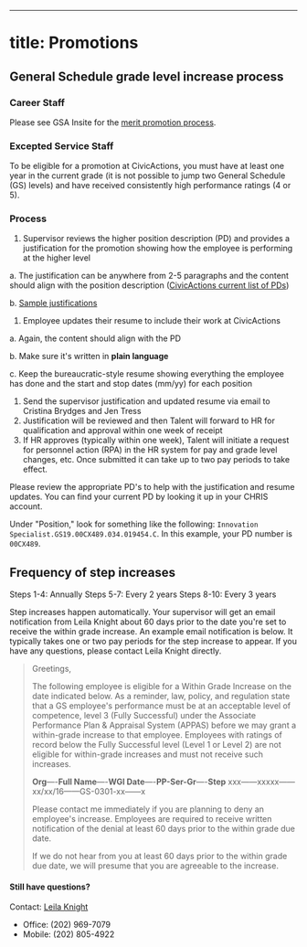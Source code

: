 * * *

# title: Promotions

## General Schedule grade level increase process

### Career Staff

Please see GSA Insite for the [merit promotion process](https://insite.gsa.gov/portal/mediaId/524673/fileName/SOP_MP_Eligibles_and_Consideration.action).

### Excepted Service Staff

To be eligible for a promotion at CivicActions, you must have at least one year in the current grade (it is not possible to jump two General Schedule (GS) levels) and have received consistently high performance ratings (4 or 5).

### Process

1. Supervisor reviews the higher position description (PD) and provides a justification for the promotion showing how the employee is performing at the higher level

a. The justification can be anywhere from 2-5 paragraphs and the content should align with the position description ([CivicActions current list of PDs](https://docs.google.com/spreadsheets/d/1VfngE9xfmBnSmMwoyVp7VhHk1n2mr1AF3KzK12Tlb5o/edit#gid=0))

b. [Sample justifications](https://docs.google.com/document/d/1H15tYABQzr79lnQPFIKN9jj7iGXjmQ1_mkvHh30_3q4/edit)

1. Employee updates their resume to include their work at CivicActions

a. Again, the content should align with the PD

b. Make sure it's written in **plain language**

c. Keep the bureaucratic-style resume showing everything the employee has done and the start and stop dates (mm/yy) for each position

1. Send the supervisor justification and updated resume via email to Cristina Brydges and Jen Tress
2. Justification will be reviewed and then Talent will forward to HR for qualification and approval within one week of receipt
3. If HR approves (typically within one week), Talent will initiate a request for personnel action (RPA) in the HR system for pay and grade level changes, etc. Once submitted it can take up to two pay periods to take effect.

Please review the appropriate PD's to help with the justification and resume updates. You can find your current PD by looking it up in your CHRIS account.

Under "Position," look for something like the following: `Innovation Specialist.GS19.00CX489.034.019454.C`. In this example, your PD number is `00CX489`.

## Frequency of step increases

Steps 1-4: Annually
Steps 5-7: Every 2 years
Steps 8-10: Every 3 years

Step increases happen automatically. Your supervisor will get an email notification from Leila Knight about 60 days prior to the date you're set to receive the within grade increase. An example email notification is below. It typically takes one or two pay periods for the step increase to appear. If you have any questions, please contact Leila Knight directly.

> Greetings,
>
> The following employee is eligible for a Within Grade Increase on the date indicated below. As a reminder, law, policy, and regulation state that a GS employee's performance must be at an acceptable level of competence, level 3 (Fully Successful) under the Associate Performance Plan & Appraisal System (APPAS) before we may grant a within-grade increase to that employee. Employees with ratings of record below the Fully Successful level (Level 1 or Level 2) are not eligible for within-grade increases and must not receive such increases.
>
> **Org**—-**Full Name**—-**WGI Date**—-**PP-Ser-Gr**—-**Step**
> xxx——xxxxx——xx/xx/16——GS-0301-xx——x
>
> Please contact me immediately if you are planning to deny an employee's increase. Employees are required to receive written notification of the denial at least 60 days prior to the within grade due date.
>
> If we do not hear from you at least 60 days prior to the within grade due date, we will presume that you are agreeable to the increase.

#### Still have questions?

Contact: [Leila Knight](mailto:leila.knight@gsa.gov)

* Office: (202) 969-7079
* Mobile: (202) 805-4922
